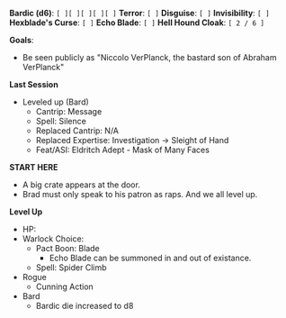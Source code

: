 **Bardic (d6)**: `[ ][ ][ ][ ][ ]`
**Terror**: `[ ]`
**Disguise**: `[ ]`
**Invisibility**: `[ ]`
**Hexblade's Curse**: `[ ]`
**Echo Blade**: `[ ]`
**Hell Hound Cloak**: `[ 2 / 6 ]`

**Goals**:
- Be seen publicly as "Niccolo VerPlanck, the bastard son of Abraham VerPlanck"

**Last Session**
- Leveled up (Bard)
	- Cantrip: Message
	- Spell: Silence
	- Replaced Cantrip: N/A
	- Replaced Expertise: Investigation -> Sleight of Hand
	- Feat/ASI: Eldritch Adept - Mask of Many Faces

**START HERE**
- A big crate appears at the door.
- Brad must only speak to his patron as raps. And we all level up.

**Level Up**
- HP:
- Warlock Choice:
	- Pact Boon: Blade
		- Echo Blade can be summoned in and out of existance.
	- Spell: Spider Climb
- Rogue
	- Cunning Action
- Bard
	- Bardic die increased to d8